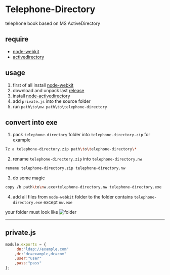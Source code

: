 # Telephone-Directory
telephone book based on MS ActiveDirectory
## require
+ [node-webkit](http://nwjs.io/)
+ [activedirectory](https://github.com/gheeres/node-activedirectory)

## usage
1. first of all install [node-webkit](http://nwjs.io/)
2. download and unpack last [release](https://github.com/titulus/Telephone-Directory/releases)
3. install [node-activedirectory](https://github.com/gheeres/node-activedirectory)
4. add `private.js` into the source folder
5. run `path\to\nw path\to\telephone-directory`

## convert into exe
1. pack `telephone-directory` folder into `telephone-directory.zip` for example
```bash
7z a telephone-directory.zip path\to\telephone-directory\*
```
2. rename `telephone-directory.zip` into `telephone-directory.nw`
```bash
rename telephone-directory.zip telephone-directory.nw
```
3. do some magic
```bash
copy /b path\to\nw.exe+telephone-directory.nw telephone-directory.exe
```
4. add all files from `node-webkit` folder to the folder contains `telephone-directory.exe` except `nw.exe`

your folder must look like
![folder](//habrastorage.org/files/c55/375/390/c553753903fc416c8ed2ed6c7392d3a0.png)

----
## private.js
```javascript
module.exports = {
	 dn:"ldap://example.com"
	,dc:"dc=example,dc=com"
	,user:"user"
	,pass:"pass"
};
```
